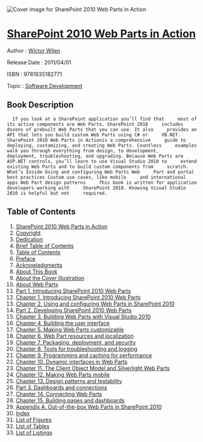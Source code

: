 ![Cover image for SharePoint 2010 Web Parts in Action](https://imgdetail.ebookreading.net/cover/cover/software_development/EB9781935182771.jpg)

[SharePoint 2010 Web Parts in Action](https://ebookreading.net/view/book/SharePoint+2010+Web+Parts+in+Action-EB9781935182771_1.html "SharePoint 2010 Web Parts in Action")
====================================================================================================================

Author : [Wictor Wilen](https://ebookreading.net/search/author/Wictor+Wilen)

Release Date : 2011/04/01

ISBN : 9781935182771

Topic : [Software Development](https://ebookreading.net/search/category/software-development)

Book Description
-----------------

      If you look at a SharePoint application you’ll find that     most of its active components are Web Parts. SharePoint 2010     includes dozens of prebuilt Web Parts that you can use. It also     provides an API that lets you build custom Web Parts using C# or     VB.NET.           SharePoint 2010 Web Parts in Actionis a comprehensive     guide to deploying, customizing, and creating Web Parts. Countless     examples walk you through everything from design, to development,     deployment, troubleshooting, and upgrading. Because Web Parts are     ASP.NET controls, you’ll learn to use Visual Studio 2010 to     extend existing Web Parts and to build custom components from     scratch.           What’s Inside Using and configuring Web Parts Web     Part and portal best practices Custom use cases, like mobile     and international apps Web Part design patterns     This book is written for application developers working with     SharePoint 2010. Knowing Visual Studio 2010 is helpful but not     required. 
              
Table of Contents
-----------------

1. [SharePoint 2010 Web Parts in Action](https://ebookreading.net/view/book/SharePoint+2010+Web+Parts+in+Action-EB9781935182771_2.html)
1. [Copyright](https://ebookreading.net/view/book/SharePoint+2010+Web+Parts+in+Action-EB9781935182771_3.html)
1. [Dedication](https://ebookreading.net/view/book/SharePoint+2010+Web+Parts+in+Action-EB9781935182771_4.html)
1. [Brief Table of Contents](https://ebookreading.net/view/book/SharePoint+2010+Web+Parts+in+Action-EB9781935182771_5.html)
1. [Table of Contents](https://ebookreading.net/view/book/SharePoint+2010+Web+Parts+in+Action-EB9781935182771_6.html)
1. [Preface](https://ebookreading.net/view/book/SharePoint+2010+Web+Parts+in+Action-EB9781935182771_7.html)
1. [Acknowledgments](https://ebookreading.net/view/book/SharePoint+2010+Web+Parts+in+Action-EB9781935182771_8.html)
1. [About This Book](https://ebookreading.net/view/book/SharePoint+2010+Web+Parts+in+Action-EB9781935182771_9.html)
1. [About the Cover Illustration](https://ebookreading.net/view/book/SharePoint+2010+Web+Parts+in+Action-EB9781935182771_10.html)
1. [About Web Parts](https://ebookreading.net/view/book/SharePoint+2010+Web+Parts+in+Action-EB9781935182771_11.html)
1. [Part 1. Introducing SharePoint 2010 Web Parts](https://ebookreading.net/view/book/SharePoint+2010+Web+Parts+in+Action-EB9781935182771_12.html)
1. [Chapter 1. Introducing SharePoint 2010 Web Parts](https://ebookreading.net/view/book/SharePoint+2010+Web+Parts+in+Action-EB9781935182771_13.html)
1. [Chapter 2. Using and configuring Web Parts in SharePoint 2010](https://ebookreading.net/view/book/SharePoint+2010+Web+Parts+in+Action-EB9781935182771_14.html)
1. [Part 2. Developing SharePoint 2010 Web Parts](https://ebookreading.net/view/book/SharePoint+2010+Web+Parts+in+Action-EB9781935182771_15.html)
1. [Chapter 3. Building Web Parts with Visual Studio 2010](https://ebookreading.net/view/book/SharePoint+2010+Web+Parts+in+Action-EB9781935182771_16.html)
1. [Chapter 4. Building the user interface](https://ebookreading.net/view/book/SharePoint+2010+Web+Parts+in+Action-EB9781935182771_17.html)
1. [Chapter 5. Making Web Parts customizable](https://ebookreading.net/view/book/SharePoint+2010+Web+Parts+in+Action-EB9781935182771_18.html)
1. [Chapter 6. Web Part resources and localization](https://ebookreading.net/view/book/SharePoint+2010+Web+Parts+in+Action-EB9781935182771_19.html)
1. [Chapter 7. Packaging, deployment, and security](https://ebookreading.net/view/book/SharePoint+2010+Web+Parts+in+Action-EB9781935182771_20.html)
1. [Chapter 8. Tools for troubleshooting and logging](https://ebookreading.net/view/book/SharePoint+2010+Web+Parts+in+Action-EB9781935182771_21.html)
1. [Chapter 9. Programming and caching for performance](https://ebookreading.net/view/book/SharePoint+2010+Web+Parts+in+Action-EB9781935182771_22.html)
1. [Chapter 10. Dynamic interfaces in Web Parts](https://ebookreading.net/view/book/SharePoint+2010+Web+Parts+in+Action-EB9781935182771_23.html)
1. [Chapter 11. The Client Object Model and Silverlight Web Parts](https://ebookreading.net/view/book/SharePoint+2010+Web+Parts+in+Action-EB9781935182771_24.html)
1. [Chapter 12. Making Web Parts mobile](https://ebookreading.net/view/book/SharePoint+2010+Web+Parts+in+Action-EB9781935182771_25.html)
1. [Chapter 13. Design patterns and testability](https://ebookreading.net/view/book/SharePoint+2010+Web+Parts+in+Action-EB9781935182771_26.html)
1. [Part 3. Dashboards and connections](https://ebookreading.net/view/book/SharePoint+2010+Web+Parts+in+Action-EB9781935182771_27.html)
1. [Chapter 14. Connecting Web Parts](https://ebookreading.net/view/book/SharePoint+2010+Web+Parts+in+Action-EB9781935182771_28.html)
1. [Chapter 15. Building pages and dashboards](https://ebookreading.net/view/book/SharePoint+2010+Web+Parts+in+Action-EB9781935182771_29.html)
1. [Appendix A. Out-of-the-box Web Parts in SharePoint 2010](https://ebookreading.net/view/book/SharePoint+2010+Web+Parts+in+Action-EB9781935182771_30.html)
1. [Index](https://ebookreading.net/view/book/SharePoint+2010+Web+Parts+in+Action-EB9781935182771_37.html)
1. [List of Figures](https://ebookreading.net/view/book/SharePoint+2010+Web+Parts+in+Action-EB9781935182771_39.html)
1. [List of Tables](https://ebookreading.net/view/book/SharePoint+2010+Web+Parts+in+Action-EB9781935182771_40.html)
1. [List of Listings](https://ebookreading.net/view/book/SharePoint+2010+Web+Parts+in+Action-EB9781935182771_41.html)

